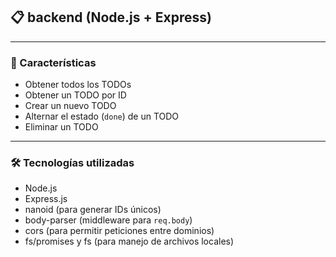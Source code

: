 ## 📋 backend (Node.js + Express)
---

### 🚀 Características

- Obtener todos los TODOs
- Obtener un TODO por ID
- Crear un nuevo TODO
- Alternar el estado (`done`) de un TODO
- Eliminar un TODO

---

### 🛠 Tecnologías utilizadas

- Node.js
- Express.js
- nanoid (para generar IDs únicos)
- body-parser (middleware para `req.body`)
- cors (para permitir peticiones entre dominios)
- fs/promises y fs (para manejo de archivos locales)
